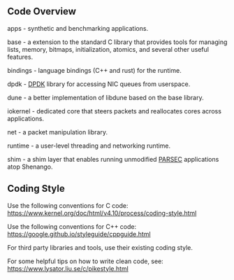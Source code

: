 ## Code Overview

apps - synthetic and benchmarking applications.

base - a extension to the standard C library that provides tools for managing
lists, memory, bitmaps, initialization, atomics, and several other useful
features.

bindings - language bindings (C++ and rust) for the runtime.

dpdk - [DPDK](https://www.dpdk.org/) library for accessing NIC queues
from userspace.

dune - a better implementation of libdune based on the base library.

iokernel - dedicated core that steers packets and reallocates cores
across applications.

net - a packet manipulation library.

runtime - a user-level threading and networking runtime.

shim - a shim layer that enables running unmodified
[PARSEC](http://parsec.cs.princeton.edu/) applications atop Shenango.


## Coding Style

Use the following conventions for C code:
https://www.kernel.org/doc/html/v4.10/process/coding-style.html

Use the following conventions for C++ code:
https://google.github.io/styleguide/cppguide.html

For third party libraries and tools, use their existing coding style.

For some helpful tips on how to write clean code, see:
https://www.lysator.liu.se/c/pikestyle.html

